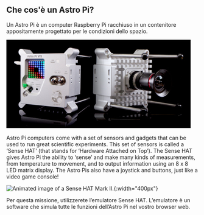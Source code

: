 ## Che cos'è un Astro Pi?

Un Astro Pi è un computer Raspberry Pi racchiuso in un contenitore appositamente progettato per le condizioni dello spazio.

![Animated image of a Sense HAT being attached to the top of a Raspberry Pi computer.](images/astro_pi_casing.jpeg)

Astro Pi computers come with a set of sensors and gadgets that can be used to run great scientific experiments. This set of sensors is called a ‘Sense HAT’ (that stands for ‘Hardware Attached on Top’). The Sense HAT gives Astro Pi the ability to ‘sense’ and make many kinds of measurements, from temperature to movement, and to output information using an 8 x 8 LED matrix display. The Astro Pis also have a joystick and buttons, just like a video game console!

![Animated image of a Sense HAT Mark II.](images/AP_spin.gif){:width="400px"}

Per questa missione, utilizzerete l’emulatore Sense HAT. L’emulatore è un software che simula tutte le funzioni dell’Astro Pi nel vostro browser web.




